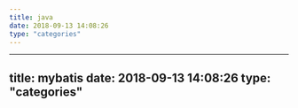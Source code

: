 ```yaml
---
title: java
date: 2018-09-13 14:08:26
type: "categories"
---
```


---
title: mybatis
date: 2018-09-13 14:08:26
type: "categories"
---

